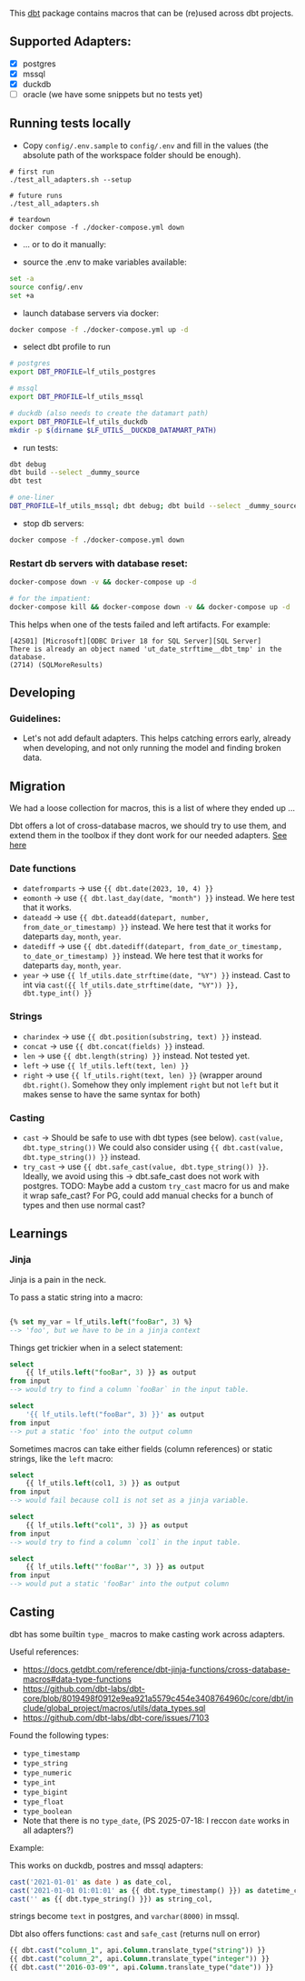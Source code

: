 This [dbt](https://github.com/dbt-labs/dbt) package contains macros that can be (re)used across dbt projects.

## Supported Adapters:

- [x] postgres
- [x] mssql
- [x] duckdb
- [ ] oracle (we have some snippets but no tests yet)

## Running tests locally

- Copy `config/.env.sample` to `config/.env` and fill in the values (the absolute path of the workspace folder should be enough).

```
# first run
./test_all_adapters.sh --setup

# future runs
./test_all_adapters.sh

# teardown
docker compose -f ./docker-compose.yml down
```

- ... or to do it manually:

- source the .env to make variables available:
```bash
set -a
source config/.env
set +a
```

- launch database servers via docker:
```bash
docker compose -f ./docker-compose.yml up -d
```

- select dbt profile to run
```bash
# postgres
export DBT_PROFILE=lf_utils_postgres

# mssql
export DBT_PROFILE=lf_utils_mssql

# duckdb (also needs to create the datamart path)
export DBT_PROFILE=lf_utils_duckdb
mkdir -p $(dirname $LF_UTILS__DUCKDB_DATAMART_PATH)
```

- run tests:
```bash
dbt debug
dbt build --select _dummy_source
dbt test

# one-liner
DBT_PROFILE=lf_utils_mssql; dbt debug; dbt build --select _dummy_source; dbt test
```

- stop db servers:
```bash
docker compose -f ./docker-compose.yml down
```

### Restart db servers with database reset:

```bash
docker-compose down -v && docker-compose up -d

# for the impatient:
docker-compose kill && docker-compose down -v && docker-compose up -d
```

This helps when one of the tests failed and left artifacts. For example:
```
[42S01] [Microsoft][ODBC Driver 18 for SQL Server][SQL Server]
There is already an object named 'ut_date_strftime__dbt_tmp' in the database.
(2714) (SQLMoreResults)
```

## Developing



### Guidelines:
- Let's not add default adapters. This helps catching errors early, already when developing, and not only running the model and finding broken data.



## Migration

We had a loose collection for macros, this is a list of where they ended up ...

Dbt offers a lot of cross-database macros, we should try to use them, and extend them in the toolbox if they dont work for our needed adapters. [See here](https://docs.getdbt.com/reference/dbt-jinja-functions/cross-database-macros)


### Date functions

- `datefromparts` -> use `{{ dbt.date(2023, 10, 4) }}`
- `eomonth` -> use `{{ dbt.last_day(date, "month") }}` instead. We here test that it works.
- `dateadd` -> use `{{ dbt.dateadd(datepart, number, from_date_or_timestamp) }}` instead. We here test that it works for dateparts `day`, `month`, `year`.
- `datediff` -> use `{{ dbt.datediff(datepart, from_date_or_timestamp, to_date_or_timestamp) }}` instead. We here test that it works for dateparts `day`, `month`, `year`.
- `year` -> use `{{ lf_utils.date_strftime(date, "%Y") }}` instead. Cast to int via `cast({{ lf_utils.date_strftime(date, "%Y")) }}, dbt.type_int() }}`

### Strings
- `charindex` -> use `{{ dbt.position(substring, text) }}` instead.
- `concat` -> use `{{ dbt.concat(fields) }}` instead.
- `len` -> use `{{ dbt.length(string) }}` instead. Not tested yet.
- `left` -> use `{{ lf_utils.left(text, len) }}`
- `right` -> use `{{ lf_utils.right(text, len) }}` (wrapper around `dbt.right()`. Somehow they only implement `right` but not `left` but it makes sense to have the same syntax for both)

### Casting

- `cast` -> Should be safe to use with dbt types (see below).
    `cast(value, dbt.type_string())`
    We could also consider using `{{ dbt.cast(value, dbt.type_string()) }}` instead.
- `try_cast` -> use `{{ dbt.safe_cast(value, dbt.type_string()) }}`.
    Ideally, we avoid using this -> dbt.safe_cast does not work with postgres.
    TODO: Maybe add a custom `try_cast` macro for us and make it wrap safe_cast?
    For PG, could add manual checks for a bunch of types and then use normal cast?

## Learnings

### Jinja

Jinja is a pain in the neck.

To pass a static string into a macro:

```sql

{% set my_var = lf_utils.left("fooBar", 3) %}
--> 'foo', but we have to be in a jinja context
```

Things get trickier when in a select statement:
```sql
select
    {{ lf_utils.left("fooBar", 3) }} as output
from input
--> would try to find a column `fooBar` in the input table.

select
    '{{ lf_utils.left("fooBar", 3) }}' as output
from input
--> put a static 'foo' into the output column
```

Sometimes macros can take either fields (column references) or static strings, like the `left` macro:

```sql
select
    {{ lf_utils.left(col1, 3) }} as output
from input
--> would fail because col1 is not set as a jinja variable.

select
    {{ lf_utils.left("col1", 3) }} as output
from input
--> would try to find a column `col1` in the input table.

select
    {{ lf_utils.left("'fooBar'", 3) }} as output
from input
--> would put a static 'fooBar' into the output column
```


## Casting

dbt has some builtin `type_` macros to make casting work across adapters.

Useful references:
- https://docs.getdbt.com/reference/dbt-jinja-functions/cross-database-macros#data-type-functions
- https://github.com/dbt-labs/dbt-core/blob/8019498f0912e9ea921a5579c454e3408764960c/core/dbt/include/global_project/macros/utils/data_types.sql
- https://github.com/dbt-labs/dbt-core/issues/7103

Found the following types:
- `type_timestamp`
- `type_string`
- `type_numeric`
- `type_int`
- `type_bigint`
- `type_float`
- `type_boolean`
- Note that there is no `type_date`, (PS 2025-07-18: I reccon `date` works in all adapters?)

Example:

This works on duckdb, postres and mssql adapters:
```sql
cast('2021-01-01' as date ) as date_col,
cast('2021-01-01 01:01:01' as {{ dbt.type_timestamp() }}) as datetime_col,
cast('' as {{ dbt.type_string() }}) as string_col,
```

strings become `text` in postgres, and `varchar(8000)` in mssql.

Dbt also offers functions: `cast` and `safe_cast` (returns null on error)
```sql
{{ dbt.cast("column_1", api.Column.translate_type("string")) }}
{{ dbt.cast("column_2", api.Column.translate_type("integer")) }}
{{ dbt.cast("'2016-03-09'", api.Column.translate_type("date")) }}
```

